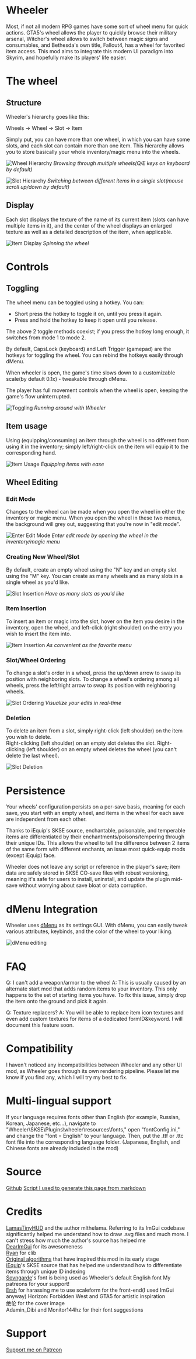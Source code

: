 # Wheeler

Most, if not all modern RPG games have some sort of wheel menu for quick actions. GTA5's wheel allows the player to quickly browse their military arsenal, Witcher's wheel allows to switch between magic signs and consumables, and Bethesda's own title, Fallout4, has a wheel for favorited item access. This mod aims to integrate this modern UI paradigm into Skyrim, and hopefully make its players' life easier.

# The wheel

## Structure
Wheeler's hierarchy goes like this:

Wheels -> Wheel -> Slot -> Item

Simply put, you can have more than one wheel, in which you can have some slots, and each slot can contain more than one item. This hierarchy allows you to store basically your whole inventory/magic menu into the wheels.

![Wheel Hierarchy](images/hierarchy_wheel.gif)
*Browsing through multiple wheels(Q/E keys on keyboard by default)*

![Slot Hierarchy](images/hierarchy_slot.gif)
*Switching between different items in a single slot(mouse scroll up/down by default)*

## Display
Each slot displays the texture of the name of its current item (slots can have multiple items in it), and the center of the wheel displays an enlarged texture as well as a detailed description of the item, when applicable.

![Item Display](images/item_display.gif)
*Spinning the wheel*

# Controls
## Toggling
The wheel menu can be toggled using a hotkey. You can:
 - Short press the hotkey to toggle it on, until you press it again. 
 - Press and hold the hotkey to keep it open until you release.

The above 2 toggle methods coexist; if you press the hotkey long enough, it switches from mode 1 to mode 2. 

By default, CapsLock (keyboard) and Left Trigger (gamepad) are the hotkeys for toggling the wheel. You can rebind the hotkeys easily through dMenu.

When wheeler is open, the game's time slows down to a customizable scale(by default 0.1x) - tweakable through dMenu.

The player has full movement controls when the wheel is open, keeping the game's flow uninterrupted.

![Toggling](images/toggling_running.gif)
*Running around with Wheeler*

## Item usage
Using (equipping/consuming) an item through the wheel is no different from using it in the inventory; simply left/right-click on the item will equip it to the corresponding hand.

![Item Usage](images/item_usage.gif)
*Equipping items with ease*

## Wheel Editing

### Edit Mode

Changes to the wheel can be made when you open the wheel in either the inventory or magic menu. When you open the wheel in these two menus, the background will grey out, suggesting that you're now in "edit mode".

![Enter Edit Mode](images/enter_edit_mode.gif)
*Enter edit mode by opening the wheel in the inventory/magic menu*

### Creating New Wheel/Slot

By default, create an empty wheel using the "N" key and an empty slot using the "M" key. You can create as many wheels and as many slots in a single wheel as you'd like.

![Slot Insertion](images/slot_insertion.gif)
*Have as many slots as you'd like*

### Item Insertion

To insert an item or magic into the slot, hover on the item you desire in the inventory, open the wheel, and left-click (right shoulder) on the entry you wish to insert the item into.

![Item Insertion](images/item_insertion.gif)
*As convenient as the favorite menu*

### Slot/Wheel Ordering
To change a slot's order in a wheel, press the up/down arrow to swap its position with neighboring slots.
To change a wheel's ordering among all wheels, press the left/right arrow to swap its position with neighboring wheels.

![Slot Ordering](images/slot_ordering.gif)
*Visualize your edits in real-time*

### Deletion

To delete an item from a slot, simply right-click (left shoulder) on the item you wish to delete.  
Right-clicking (left shoulder) on an empty slot deletes the slot.
Right-clicking (left shoulder) on an empty wheel deletes the wheel (you can't delete the last wheel).

![Slot Deletion](images/slot_deletion.gif)
# Persistence

Your wheels' configuration persists on a per-save basis, meaning for each save, you start with an empty wheel, and items in the wheel for each save are independent from each other.

Thanks to iEquip's SKSE source, enchantable, poisonable, and temperable items are differentiated by their enchantments/poisons/tempering through their unique IDs. This allows the wheel to tell the difference between 2 items of the same form with different enchants, an issue most quick-equip mods (except iEquip) face.

Wheeler does not leave any script or reference in the player's save; item data are safely stored in SKSE CO-save files with robust versioning, meaning it's safe for users to install, uninstall, and update the plugin mid-save without worrying about save bloat or data corruption.

# dMenu Integration

Wheeler uses [dMenu](https://www.nexusmods.com/skyrimspecialedition/mods/97221) as its settings GUI. With dMenu, you can easily tweak various attributes, keybinds, and the color of the wheel to your liking.

![dMenu editing](images/dmenu_editing.gif)

# FAQ
Q: I can't add a weapon/armor to the wheel
A: This is usually caused by an alternate start mod that adds random items to your inventory. This only happens to the set of starting items you have. To fix this issue, simply drop the item onto the ground and pick it again.

Q: Texture replacers?
A: You will be able to replace item icon textures and even add custom textures for items of a dedicated formID&keyword. I will document this feature soon.

# Compatibility
I haven't noticed any incompatibilities between Wheeler and any other UI mod, as Wheeler goes through its own rendering pipeline. Please let me know if you find any, which I will try my best to fix.

# Multi-lingual support
If your language requires fonts other than English (for example, Russian, Korean, Japanese, etc...), navigate to "Wheeler\SKSE\Plugins\wheeler\resources\fonts," open "fontConfig.ini," and change the "font = English" to your language. Then, put the .ttf or .ttc font file into the corresponding language folder. (Japanese, English, and Chinese fonts are already included in the mod)

# Source
[Github](https://github.com/D7ry/wheeler)
[Script I used to generate this page from markdown](https://github.com/D7ry/markdown-to-nexus-bb-code)

# Credits
[LamasTinyHUD](https://www.nexusmods.com/skyrimspecialedition/mods/82545) and the author mlthelama. Referring to its ImGui codebase significantly helped me understand how to draw .svg files and much more. I can't stress how much the author's source has helped me  
[DearImGui](https://github.com/ocornut/imgui) for its awesomeness  
[Ryan](https://www.nexusmods.com/skyrimspecialedition/users/5687342) for clib  
[Original algorithms](https://github.com/ocornut/imgui/issues/434) that have inspired this mod in its early stage  
[iEquip](https://www.nexusmods.com/skyrimspecialedition/mods/27008)'s SKSE source that has helped me understand how to differentiate items through unique ID indexing  
[Sovngarde](https://www.nexusmods.com/skyrimspecialedition/mods/386)'s font is being used as Wheeler's default English font
My patreons for your support!  
[Ersh](https://www.nexusmods.com/skyrimspecialedition/mods/51614) for harassing me to use scaleform for the front-end(I used ImGui anyway)
Horizon: Forbidden West and GTA5 for artistic inspiration  
绝伦 for the cover image  
Adamin_Dibi and Monitor144hz for their font suggestions  

# Support
[Support me on Patreon](https://www.patreon.com/d7ry)